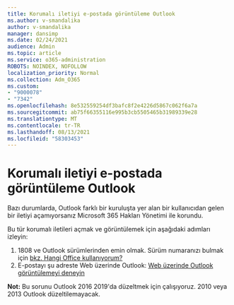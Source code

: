 ```yaml
---
title: Korumalı iletiyi e-postada görüntüleme Outlook
ms.author: v-smandalika
author: v-smandalika
manager: dansimp
ms.date: 02/24/2021
audience: Admin
ms.topic: article
ms.service: o365-administration
ROBOTS: NOINDEX, NOFOLLOW
localization_priority: Normal
ms.collection: Adm_O365
ms.custom:
- "9000078"
- "7342"
ms.openlocfilehash: 8e532559254df3bafc8f2e4226d5867c062f6a7a
ms.sourcegitcommit: ab75f66355116e995b3cb5505465b31989339e28
ms.translationtype: MT
ms.contentlocale: tr-TR
ms.lasthandoff: 08/13/2021
ms.locfileid: "58303453"
---
```

# <a name="fix-problem-viewing-protected-message-in-outlook"></a>Korumalı iletiyi e-postada görüntüleme Outlook

Bazı durumlarda, Outlook farklı bir kuruluşta yer alan bir kullanıcıdan gelen bir iletiyi açamıyorsanız Microsoft 365 Hakları Yönetimi ile korundu.

Bu tür korumalı iletileri açmak ve görüntülemek için aşağıdaki adımları izleyin:

1. 1808 ve Outlook sürümlerinden emin olmak. Sürüm numaranızı bulmak için [bkz. Hangi Office kullanıyorum?](https://support.microsoft.com/office/about-office-what-version-of-office-am-i-using-932788b8-a3ce-44bf-bb09-e334518b8b19)
2. E-postayı şu adreste Web üzerinde Outlook: [Web üzerinde Outlook görüntülemeyi deneyin](https://outlook.office365.com/mail/inbox)

**Not:** Bu sorunu Outlook 2016 2019'da düzeltmek için çalışıyoruz. 2010 veya 2013 Outlook düzeltilemayacak.
